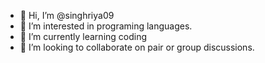 - 👋 Hi, I’m @singhriya09
- 👀 I’m interested in programing languages.
- 🌱 I’m currently learning coding
- 💞️ I’m looking to collaborate on pair or group discussions.
  

<!---
singhriya09/singhriya09 is a ✨ special ✨ repository because its `README.md` (this file) appears on your GitHub profile.
You can click the Preview link to take a look at your changes.
--->
